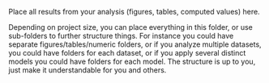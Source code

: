 Place all results from your analysis (figures, tables, computed values) here.

Depending on project size, you can place everything in this folder, or use sub-folders to further structure things. For instance you could have separate figures/tables/numeric folders, or if you analyze multiple datasets, you could have folders for each dataset, or if you apply several distinct models you could have folders for each model. The structure is up to you, just make it understandable for you and others.

